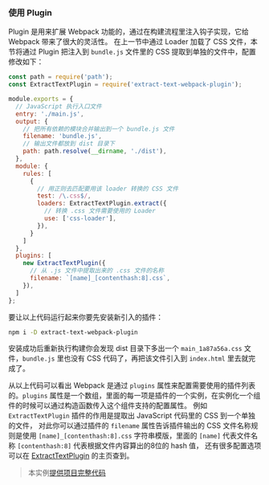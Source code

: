 ### 使用 Plugin
Plugin 是用来扩展 Webpack 功能的，通过在构建流程里注入钩子实现，它给 Webpack 带来了很大的灵活性。
在上一节中通过 Loader 加载了 CSS 文件，本节将通过 Plugin 把注入到 `bundle.js` 文件里的 CSS 提取到单独的文件中，配置修改如下：
```js
const path = require('path');
const ExtractTextPlugin = require('extract-text-webpack-plugin');

module.exports = {
  // JavaScript 执行入口文件
  entry: './main.js',
  output: {
    // 把所有依赖的模块合并输出到一个 bundle.js 文件
    filename: 'bundle.js',
    // 输出文件都放到 dist 目录下
    path: path.resolve(__dirname, './dist'),
  },
  module: {
    rules: [
      {
        // 用正则去匹配要用该 loader 转换的 CSS 文件
        test: /\.css$/,
        loaders: ExtractTextPlugin.extract({
          // 转换 .css 文件需要使用的 Loader
          use: ['css-loader'],
        }),
      }
    ]
  },
  plugins: [
    new ExtractTextPlugin({
      // 从 .js 文件中提取出来的 .css 文件的名称
      filename: `[name]_[contenthash:8].css`,
    }),
  ]
};
```
要让以上代码运行起来你要先安装新引入的插件：
```bash
npm i -D extract-text-webpack-plugin
```
安装成功后重新执行构建你会发现 dist 目录下多出一个 `main_1a87a56a.css` 文件，`bundle.js` 里也没有 CSS 代码了，再把该文件引入到 `index.html` 里去就完成了。

从以上代码可以看出 Webpack 是通过 `plugins` 属性来配置需要使用的插件列表的。`plugins` 属性是一个数组，里面的每一项是插件的一个实例，在实例化一个组件的时候可以通过构造函数传入这个组件支持的配置属性。
例如 `ExtractTextPlugin` 插件的作用是提取出 JavaScript 代码里的 CSS 到一个单独的文件，
对此你可以通过插件的 `filename` 属性告诉插件输出的 CSS 文件名称规则是使用 `[name]_[contenthash:8].css` 字符串模版，里面的 `[name]` 代表文件名称 `[contenthash:8]` 代表根据文件内容算出的8位的 hash 值，
还有很多配置选项可以在 [ExtractTextPlugin](https://github.com/webpack-contrib/extract-text-webpack-plugin) 的主页查到。


> 本实例[提供项目完整代码](http://webpack.wuhaolin.cn/1-5使用Plugin.zip)
